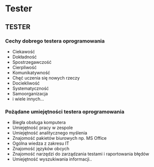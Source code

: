 # Tester

## TESTER

### Cechy dobrego testera oprogramowania

* Ciekawość
* Dokładność
* Spostrzegawczość
* Cierpliwość
* Komunikatywność
* Chęć uczenia się nowych rzeczy
* Dociekliwość
* Systematyczność
* Samoorganizacja
* i wiele innych...

### Pożądane umiejętności testera oprogramowania

* Biegła obsługa komputera
* Umiejętność pracy w zespole
* Umiejętność analitycznego myślenia
* Znajomość pakietów biurowych np. MS Office
* Ogólna wiedza z zakresu IT
* Znajomość języków obcych
* Znajomość narzędzi do zarządzania testami i raportowania błędów
* Umiejętność wyszukiwania informacji..

### 

